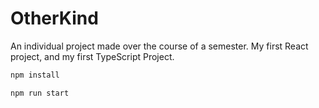 # OtherKind
An individual project made over the course of a semester. 
My first React project, and my first TypeScript Project.

```bash
npm install
```

```bash
npm run start
```